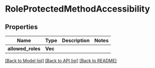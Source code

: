 # RoleProtectedMethodAccessibility

## Properties

Name | Type | Description | Notes
------------ | ------------- | ------------- | -------------
**allowed_roles** | **Vec<String>** |  | 

[[Back to Model list]](../README.md#documentation-for-models) [[Back to API list]](../README.md#documentation-for-api-endpoints) [[Back to README]](../README.md)


